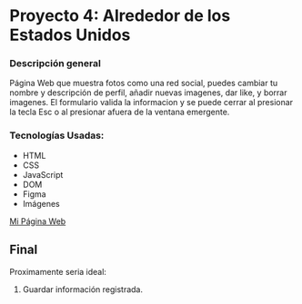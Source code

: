 # Proyecto 4: Alrededor de los Estados Unidos

### Descripción general

Página Web que muestra fotos como una red social, puedes cambiar tu nombre y descripción de perfil, añadir nuevas imagenes, dar like, y borrar imagenes. El formulario valida la informacion y se puede cerrar al presionar la tecla Esc o al presionar afuera de la ventana emergente.

### Tecnologías Usadas:

- HTML
- CSS
- JavaScript
- DOM
- Figma
- Imágenes

[Mi Página Web](https://snag2003.github.io/web_project_4_esp/)

## Final

Proximamente seria ideal:

1. Guardar información registrada.
